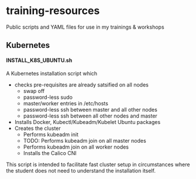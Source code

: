 # training-resources

Public scripts and YAML files for use in my trainings &amp; workshops

## Kubernetes

#### INSTALL_K8S_UBUNTU.sh

A Kubernetes installation script which
- checks pre-requisites are already satsified on all nodes
  - swap off
  - password-less sudo
  - master/worker entries in /etc/hosts
  - password-less ssh between master and all other nodes
  - password-less ssh between all other nodes and master
- Installs Docker, Kubectl/Kubeadm/Kubelet Ubuntu packages
- Creates the cluster
  - Performs kubeadm init
  - TODO: Performs kubeadm join on all master nodes
  - Performs kubeadm join on all worker nodes
  - Installs the Calico CNI

This script is intended to facilitate fast cluster setup in circumstances where the student does not need to understand the installation itself.

